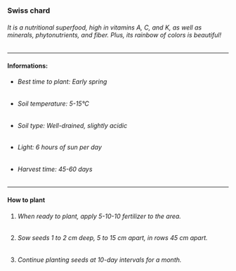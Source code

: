### Swiss chard

###### It is a nutritional superfood, high in vitamins A, C, and K, as well as minerals, phytonutrients, and fiber. Plus, its rainbow of colors is beautiful!

---

#### Informations:

- ###### Best time to plant: Early spring
- ###### Soil temperature: 5-15°C
- ###### Soil type: Well-drained, slightly acidic
- ###### Light: 6 hours of sun per day
- ###### Harvest time: 45-60 days

---

#### How to plant

1. ###### When ready to plant, apply 5-10-10 fertilizer to the area.
2. ###### Sow seeds 1 to 2 cm deep, 5 to 15 cm apart, in rows 45 cm apart.
3. ###### Continue planting seeds at 10-day intervals for a month.